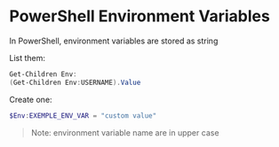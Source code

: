 # PowerShell Environment Variables

In PowerShell, environment variables are stored as string

List them:

```powershell
Get-Children Env:
(Get-Children Env:USERNAME).Value
```

Create one:

```powershell
$Env:EXEMPLE_ENV_VAR = "custom value"
```

> Note: environment variable name are in upper case
